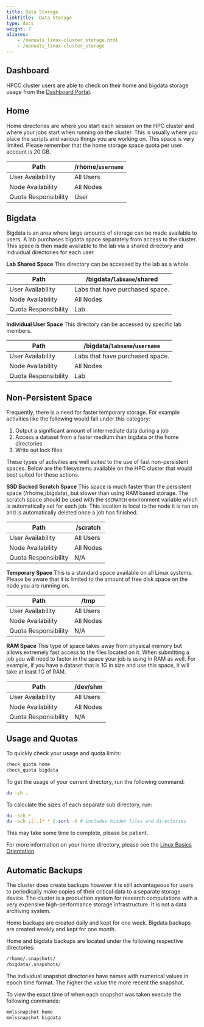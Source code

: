 ```yaml
---
title: Data Storage
linkTitle:  Data Storage
type: docs
weight: 7
aliases:
    - /manuals_linux-cluster_storage.html
    - /manuals_linux-cluster_storage
---
```


## Dashboard
HPCC cluster users are able to check on their home and bigdata storage usage from the [Dashboard Portal](https://dashboard.hpcc.ucr.edu).

## Home
Home directories are where you start each session on the HPC cluster and where your jobs start when running on the cluster.  This is usually where you place the scripts and various things you are working on.  This space is very limited.  Please remember that the home storage space quota per user account is 20 GB.

Path                 | /rhome/`username`
-------------------- | ----------------
User  Availability   | All Users
Node  Availability   | All Nodes
Quota Responsibility | User

## Bigdata
Bigdata is an area where large amounts of storage can be made available to users. A lab purchases bigdata space separately from access to the cluster. This space is then made available to the lab via a shared directory and individual directories for each user.

__Lab Shared Space__
This directory can be accessed by the lab as a whole.

Path                 | /bigdata/`labname`/shared
-------------------- | --------------------------
User Availability    | Labs that have purchased space.
Node Availability    | All Nodes
Quota Responsibility | Lab

__Individual User Space__
This directory can be accessed by specific lab members.

Path                 | /bigdata/`labname`/`username`
-------------------- | -----------------------------
User Availability    | Labs that have purchased space.
Node Availability    | All Nodes
Quota Responsibility | Lab

## Non-Persistent Space

Frequently, there is a need for faster temporary storage. For example activities like the following would fall under this category:

1. Output a significant amount of intermediate data during a job
2. Access a dataset from a faster medium than bigdata or the home directories
3. Write out lock files

These types of activities are well suited to the use of fast non-persistent spaces. Below are the filesystems available on the HPC cluster that would best suited for these actions.

__SSD Backed Scratch Space__
This space is much faster than the persistent space (/rhome,/bigdata), but slower than using RAM based storage. The scratch space should be used with the `$SCRATCH` environment variable which is automatically set for each job. This location is local to the node it is ran on and is automatically deleted once a job has finished.

Path                 | /scratch
-------------------- | --------
User Availability    | All Users
Node Availability    | All Nodes
Quota Responsibility | N/A

__Temporary Space__
This is a standard space available on all Linux systems. Please be aware that it is limited to the amount of free disk space on the node you are running on.

Path                 | /tmp
-------------------- | ---------
User Availability    | All Users
Node Availability    | All Nodes
Quota Responsibility | N/A

__RAM Space__
This type of space takes away from physical memory but allows extremely fast access to the files located on it. When submitting a job you will need to factor in the space your job is using in RAM as well. For example, if you have a dataset that is 1G in size and use this space, it will take at least 1G of RAM.

Path                 | /dev/shm
-------------------- | ---------
User Availability    | All Users
Node Availability    | All Nodes
Quota Responsibility | N/A

## Usage and Quotas
To quickly check your usage and quota limits:

```bash
check_quota home
check_quota bigdata
```

To get the usage of your current directory, run the following command:

```bash
du -sh .
```

To calculate the sizes of each separate sub directory, run:

```bash
du -sch * 
du -sch .[!.]* * | sort -h # includes hidden files and directories
```

This may take some time to complete, please be patient.

For more information on your home directory, please see the [Linux Basics Orientation](/manuals/linux_basics/cmdline_basics/).

## Automatic Backups

The cluster does create backups however it is still advantageous for users to periodically make copies of their critical data to a separate storage device.
The cluster is a production system for research computations with a very expensive high-performance storage infrastructure. It is not a data archiving system.

Home backups are created daily and kept for one week.
Bigdata backups are created weekly and kept for one month.

Home and bigdata backups are located under the following respective directories:

```bash
/rhome/.snapshots/
/bigdata/.snapshots/
```

The individual snapshot directories have names with numerical values in epoch time format.
The higher the value the more recent the snapshot.

To view the exact time of when each snapshot was taken execute the following commands:

```bash
mmlssnapshot home
mmlssnapshot bigdata
```

